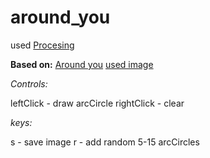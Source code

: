 around_you
==========

used [Procesing](http://www.processing.org/)

**Based on:**
[Around you](https://www.flickr.com/photos/sergioalbiac/7127965111/)
[used image](http://society6.com/product/sasha-c7u_print#1=45)

*Controls:*

leftClick   - draw arcCircle
rightClick  - clear

*keys:*

s - save image
r - add random 5-15 arcCircles
